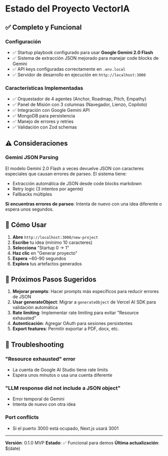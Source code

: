 # Estado del Proyecto VectorIA

## ✅ Completo y Funcional

### Configuración
- ✅ Startup playbook configurado para usar **Google Gemini 2.0 Flash**
- ✅ Sistema de extracción JSON mejorado para manejar code blocks de Gemini
- ✅ API keys configuradas correctamente en `.env.local`
- ✅ Servidor de desarrollo en ejecución en `http://localhost:3000`

### Características Implementadas
- ✅ Orquestador de 4 agentes (Anchor, Roadmap, Pitch, Empathy)
- ✅ Panel de Misión con 3 columnas (Navegador, Lienzo, Copiloto)
- ✅ Integración con Google Gemini API
- ✅ MongoDB para persistencia
- ✅ Manejo de errores y retries
- ✅ Validación con Zod schemas

## ⚠️ Consideraciones

### Gemini JSON Parsing
El modelo Gemini 2.0 Flash a veces devuelve JSON con caracteres especiales que causan errores de parseo. El sistema tiene:
- Extracción automática de JSON desde code blocks markdown
- Retry logic (3 intentos por agente)
- Fallbacks múltiples

**Si encuentras errores de parseo**: Intenta de nuevo con una idea diferente o espera unos segundos.

## 🚀 Cómo Usar

1. **Abre** `http://localhost:3000/new-project`
2. **Escribe** tu idea (mínimo 10 caracteres)
3. **Selecciona** "Startup 0 → 1"
4. **Haz clic** en "Generar proyecto"
5. **Espera** ~60-90 segundos
6. **Explora** tus artefactos generados

## 📝 Próximos Pasos Sugeridos

1. **Mejorar prompts**: Hacer prompts más específicos para reducir errores de JSON
2. **Usar generateObject**: Migrar a `generateObject` de Vercel AI SDK para validación automática
3. **Rate limiting**: Implementar rate limiting para evitar "Resource exhausted"
4. **Autenticación**: Agregar OAuth para sesiones persistentes
5. **Export features**: Permitir exportar a PDF, docx, etc.

## 🔧 Troubleshooting

### "Resource exhausted" error
- La cuenta de Google AI Studio tiene rate limits
- Espera unos minutos o usa una cuenta diferente

### "LLM response did not include a JSON object"
- Error temporal de Gemini
- Intenta de nuevo con otra idea

### Port conflicts
- Si el puerto 3000 está ocupado, Next.js usará 3001

---

**Versión**: 0.1.0 MVP
**Estado**: ✅ Funcional para demos
**Última actualización**: $(date)


